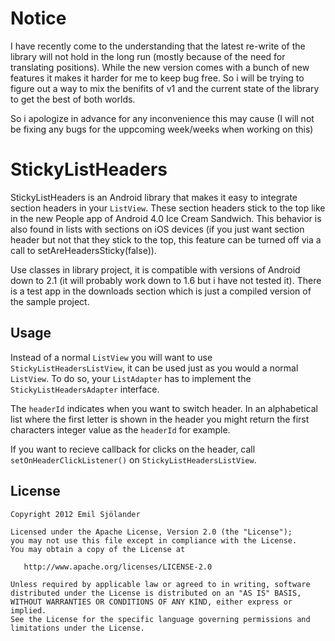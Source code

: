 Notice
=================

I have recently come to the understanding that the latest re-write of the library will not hold in the long run (mostly because of the need for translating positions). While the new version comes with a bunch of new features it makes it harder for me to keep bug free. So i will be trying to figure out a way to mix the benifits of v1 and the current state of the library to get the best of both worlds.

So i apologize in advance for any inconvenience this may cause (I will not be fixing any bugs for the uppcoming week/weeks when working on this)


StickyListHeaders
=================

StickyListHeaders is an Android library that makes it easy to integrate
section headers in your `ListView`. These section headers stick to the top like
in the new People app of Android 4.0 Ice Cream Sandwich. This behavior is also
found in lists with sections on iOS devices (if you just want section header
but not that they stick to the top, this feature can be turned off via a call to setAreHeadersSticky(false)).

Use classes in library project, it is compatible with versions of Android
down to 2.1 (it will probably work down to 1.6 but i have not tested it).
There is a test app in the downloads section which is just a compiled version
of the sample project.


Usage
-----

Instead of a normal `ListView` you will want to use `StickyListHeadersListView`,
it can be used just as you would a normal `ListView`. To do so, your `ListAdapter`
has to implement the `StickyListHeadersAdapter` interface.

The `headerId` indicates when you want to switch header. In an alphabetical
list where the first letter is shown in the header you might return
the first characters integer value as the `headerId` for example.

If you want to recieve callback for clicks on the header, 
call `setOnHeaderClickListener()` on `StickyListHeadersListView`.


License
-------

    Copyright 2012 Emil Sjölander

    Licensed under the Apache License, Version 2.0 (the "License");
    you may not use this file except in compliance with the License.
    You may obtain a copy of the License at

       http://www.apache.org/licenses/LICENSE-2.0

    Unless required by applicable law or agreed to in writing, software
    distributed under the License is distributed on an "AS IS" BASIS,
    WITHOUT WARRANTIES OR CONDITIONS OF ANY KIND, either express or implied.
    See the License for the specific language governing permissions and
    limitations under the License.
